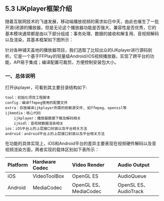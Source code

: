 ## 5.3 IJKplayer框架介绍

随着互联网技术的飞速发展，移动端播放视频的需求如日中天，由此也催生了一批开源/闭源的播放器，但是无论这个播放器功能是否强大、兼容性是否优秀，它的基本模块通常都是由以下部分组成：事务处理、数据的接收和解复用、音视频解码以及渲染，其基本框架如下图所示：

针对各种铺天盖地的播放器项目，我们选取了比较出众的IJKplayer进行源码剖析。它是一个基于FFPlay的轻量级Android/iOS视频播放器，实现了跨平台的功能，API易于集成；编译配置可裁剪，方便控制安装包大小。

### 一、总体说明

打开ijkplayer，可看到其主要目录结构如下:

```
tool：初始化项目工程脚本
config：编译ffmpeg使用的配置文件
extra：存放编译ijkplayer所需的依赖源文件, 如ffmpeg、openssl等
ijkmedia：核心代码
    ijkplayer：播放器数据下载及解码相关
    ijksdl：音视频数据渲染相关
ios：iOS平台上的上层接口封装以及平台相关方法
android：android平台上的上层接口封装以及平台相关方法
```

在功能的具体实现上，iOS和Android平台的差异主要表现在视频硬件解码以及音视频渲染方面，两者实现的载体区别如下表所示：

| Platform | Hardware Codec | Video Render | Audio Output |
| :--- | :--- | :--- | :--- |
| iOS | VideoToolBox | OpenGL ES | AudioQueue |
| Android | MediaCodec | OpenGL ES、MediaCodec | OpenSL ES、AudioTrack |




